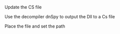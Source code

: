 Update the CS file

Use the decompiler dnSpy to output the Dll to a Cs file

Place the file and set the path
